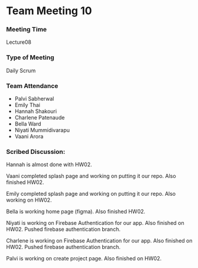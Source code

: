 # Team Meeting 10

### Meeting Time
Lecture08

### Type of Meeting
Daily Scrum

### Team Attendance
* Palvi Sabherwal
* Emily Thai
* Hannah Shakouri
* Charlene Patenaude
* Bella Ward 
* Niyati Mummidivarapu
* Vaani Arora

### Scribed Discussion:
Hannah is almost done with HW02.

Vaani completed splash page and working on putting it our repo. Also finished HW02.

Emily completed splash page and working on putting it our repo. Also working on HW02.

Bella is working home page (figma). Also finished HW02.

Niyati is working on Firebase Authentication for our app. Also finished on HW02. Pushed firebase authentication branch.

Charlene is working on Firebase Authentication for our app. Also finished on HW02. Pushed firebase authentication branch.

Palvi is working on create project page. Also finished on HW02.
